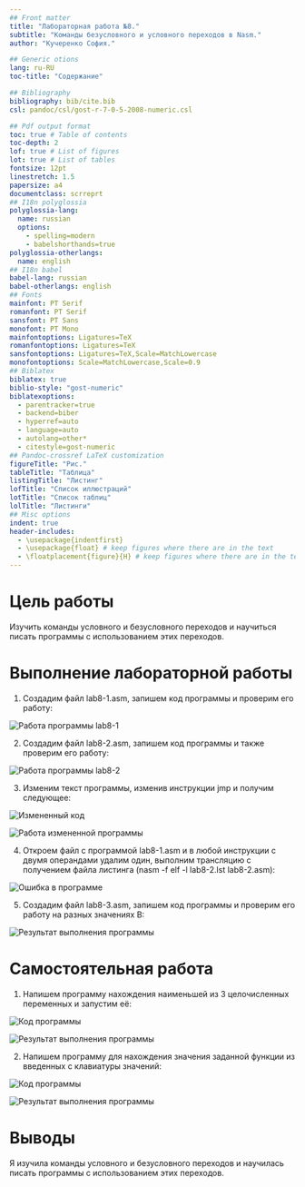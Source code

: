 ```yaml
---
## Front matter
title: "Лабораторная работа №8."
subtitle: "Команды безусловного и условного переходов в Nasm."
author: "Кучеренко София."

## Generic otions
lang: ru-RU
toc-title: "Содержание"

## Bibliography
bibliography: bib/cite.bib
csl: pandoc/csl/gost-r-7-0-5-2008-numeric.csl

## Pdf output format
toc: true # Table of contents
toc-depth: 2
lof: true # List of figures
lot: true # List of tables
fontsize: 12pt
linestretch: 1.5
papersize: a4
documentclass: scrreprt
## I18n polyglossia
polyglossia-lang:
  name: russian
  options:
	- spelling=modern
	- babelshorthands=true
polyglossia-otherlangs:
  name: english
## I18n babel
babel-lang: russian
babel-otherlangs: english
## Fonts
mainfont: PT Serif
romanfont: PT Serif
sansfont: PT Sans
monofont: PT Mono
mainfontoptions: Ligatures=TeX
romanfontoptions: Ligatures=TeX
sansfontoptions: Ligatures=TeX,Scale=MatchLowercase
monofontoptions: Scale=MatchLowercase,Scale=0.9
## Biblatex
biblatex: true
biblio-style: "gost-numeric"
biblatexoptions:
  - parentracker=true
  - backend=biber
  - hyperref=auto
  - language=auto
  - autolang=other*
  - citestyle=gost-numeric
## Pandoc-crossref LaTeX customization
figureTitle: "Рис."
tableTitle: "Таблица"
listingTitle: "Листинг"
lofTitle: "Список иллюстраций"
lotTitle: "Список таблиц"
lolTitle: "Листинги"
## Misc options
indent: true
header-includes:
  - \usepackage{indentfirst}
  - \usepackage{float} # keep figures where there are in the text
  - \floatplacement{figure}{H} # keep figures where there are in the text
---
```


# Цель работы

Изучить команды условного и безусловного переходов и научиться писать программы с использованием этих переходов. 

# Выполнение лабораторной работы

1. Создадим файл lab8-1.asm, запишем код программы и проверим его работу:

![Работа программы lab8-1](image/runfile81.png)

2. Создадим файл lab8-2.asm, запишем код программы и также проверим его работу:

![Работа программы lab8-2](image/runfile82.png)

3. Изменим текст программы, изменив инструкции jmp и получим следующее:

![Измененный код](image/lab82txt.png)

![Работа измененной программы](image/newrunfile82.png)

4. Откроем файл с программой lab8-1.asm и в любой инструкции с двумя операндами удалим один, выполним трансляцию с получением файла листинга (nasm -f elf -l lab8-2.lst lab8-2.asm): 

![Ошибка в программе](image/errorfile.png)

5. Создадим файл lab8-3.asm, запишем код программы и проверим его работу на разных значениях B:

![Результат выполнения программы](image/runfile83.png)

# Самостоятельная работа 

1. Напишем программу нахождения наименьшей из 3 целочисленных переменных и запустим её:

![Код программы](image/srlab83txt.png)

![Результат выполнения программы](image/newrunfile83.png)

2. Напишем программу для нахождения значения заданной функции из введенных с клавиатуры значений:

![Код программы](image/lab84txt.png)

![Результат выполнения программы](image/runfile84.png)

# Выводы

Я изучила команды условного и безусловного переходов и научилась писать программы с использованием этих переходов. 